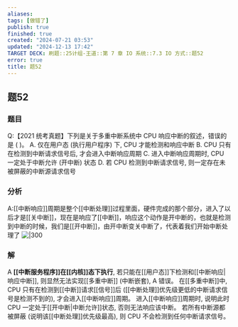 ```yaml
---
aliases: 
tags: [做错了]
publish: true
finished: true
created: "2024-07-21 03:53"
updated: "2024-12-13 17:42"
TARGET DECK: 刷题::25计组-王道::第 7 章 IO 系统::7.3 IO 方式::题52
error: true
title: 题52
---
```

## 题52
### 题目
Q:【2021 统考真题】下列是关于多重中断系统中 CPU 响应中断的叙述，错误的是 ( )。
A. 仅在用户态 (执行用户程序) 下, CPU 才能检测和响应中断
B. CPU 只有在检测到中断请求信号后, 才会进入中断响应周期
C. 进入中断响应周期时, CPU 一定处于中断允许 (开中断) 状态
D. 若 CPU 检测到中断请求信号, 则一定存在未被屏蔽的中断源请求信号
### 分析
A:[[中断响应]]周期是整个[[中断处理]]过程里面，硬件完成的那个部分，进入了以后才是[[关中断]]，现在是响应了[[中断]]，响应这个动作是开中断的，也就是检测到中断的时候，我们是[[开中断]]，由开中断变关中断了，代表着我们开始中断处理了
![|300](https://img.hwenyi.tech/202411172257551.webp)
### 解
A
**[[中断服务程序]]在[[内核]]态下执行**, 若只能在[[用户态]]下检测和[[中断响应|响应中断]], 则显然无法实现[[多重中断]] (中断嵌套), A 错误。
在[[多重中断]]中, CPU 只有在检测到[[中断]]请求[[信号]]后 ([[中断处理]]优先级更低的中断请求信号是检测不到的), 才会进入[[中断响应]]周期。
进入[[中断响应]]周期时, 说明此时 CPU 一定处于[[开中断|中断允许]]状态, 否则无法响应该中断。
若所有中断源都被屏蔽 (说明该[[中断处理]]优先级最高), 则 CPU 不会检测到任何中断请求信号。
